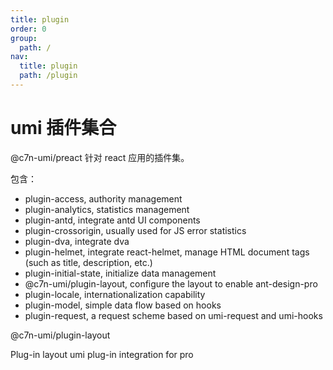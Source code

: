 ```yaml
---
title: plugin
order: 0
group:
  path: /
nav:
  title: plugin
  path: /plugin
---
```


# umi 插件集合

@c7n-umi/preact 针对 react 应用的插件集。

包含：

- plugin-access, authority management
- plugin-analytics, statistics management
- plugin-antd, integrate antd UI components
- plugin-crossorigin, usually used for JS error statistics
- plugin-dva, integrate dva
- plugin-helmet, integrate react-helmet, manage HTML document tags (such as title, description, etc.)
- plugin-initial-state, initialize data management
- @c7n-umi/plugin-layout, configure the layout to enable ant-design-pro
- plugin-locale, internationalization capability
- plugin-model, simple data flow based on hooks
- plugin-request, a request scheme based on umi-request and umi-hooks

@c7n-umi/plugin-layout

Plug-in layout umi plug-in integration for pro
